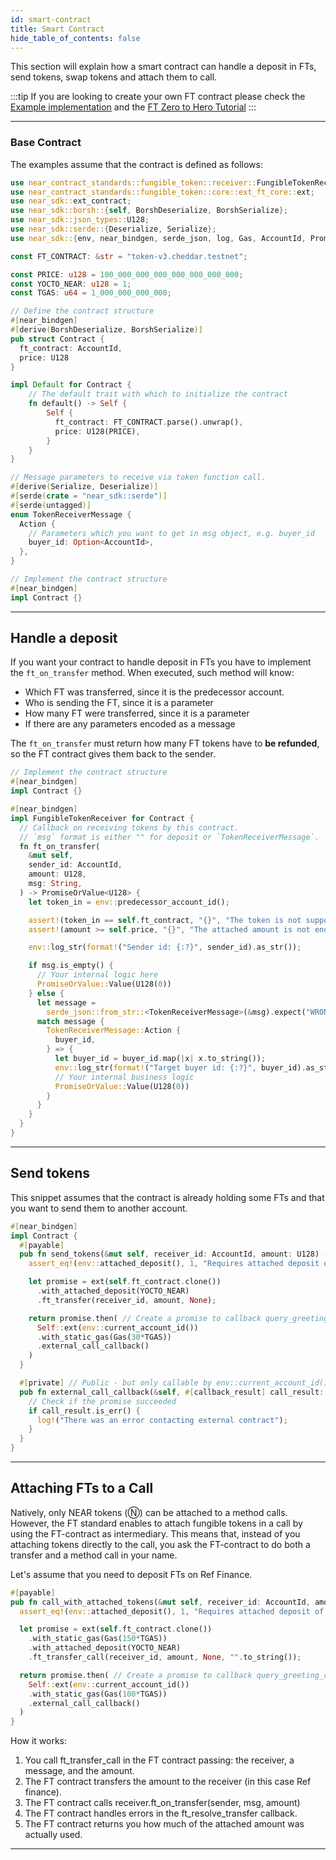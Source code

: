 ```yaml
---
id: smart-contract
title: Smart Contract
hide_table_of_contents: false
---
```


This section will explain how a smart contract can handle a deposit in FTs, send tokens, swap tokens and attach them to call.

:::tip
If you are looking to create your own FT contract please check the [Example implementation](https://github.com/near-examples/FT) and the [FT Zero to Hero Tutorial](https://docs.near.org/tutorials/fts/introduction)
:::

---

### Base Contract

The examples assume that the contract is defined as follows:

```rust
use near_contract_standards::fungible_token::receiver::FungibleTokenReceiver;
use near_contract_standards::fungible_token::core::ext_ft_core::ext;
use near_sdk::ext_contract;
use near_sdk::borsh::{self, BorshDeserialize, BorshSerialize};
use near_sdk::json_types::U128;
use near_sdk::serde::{Deserialize, Serialize};
use near_sdk::{env, near_bindgen, serde_json, log, Gas, AccountId, Promise, PromiseOrValue, PromiseError};

const FT_CONTRACT: &str = "token-v3.cheddar.testnet";

const PRICE: u128 = 100_000_000_000_000_000_000_000;
const YOCTO_NEAR: u128 = 1;
const TGAS: u64 = 1_000_000_000_000;

// Define the contract structure
#[near_bindgen]
#[derive(BorshDeserialize, BorshSerialize)]
pub struct Contract {
  ft_contract: AccountId,
  price: U128
}

impl Default for Contract {
    // The default trait with which to initialize the contract
    fn default() -> Self {
        Self {
          ft_contract: FT_CONTRACT.parse().unwrap(),
          price: U128(PRICE),
        }
    }
}

// Message parameters to receive via token function call.
#[derive(Serialize, Deserialize)]
#[serde(crate = "near_sdk::serde")]
#[serde(untagged)]
enum TokenReceiverMessage {
  Action {
    // Parameters which you want to get in msg object, e.g. buyer_id
    buyer_id: Option<AccountId>,
  },
}

// Implement the contract structure
#[near_bindgen]
impl Contract {}
```

---

## Handle a deposit

If you want your contract to handle deposit in FTs you have to implement the `ft_on_transfer` method. When executed, such method will know:

- Which FT was transferred, since it is the predecessor account.
- Who is sending the FT, since it is a parameter
- How many FT were transferred, since it is a parameter
- If there are any parameters encoded as a message

The `ft_on_transfer` must return how many FT tokens have to **be refunded**, so the FT contract gives them back to the sender.

```rust
// Implement the contract structure
#[near_bindgen]
impl Contract {}

#[near_bindgen]
impl FungibleTokenReceiver for Contract {
  // Callback on receiving tokens by this contract.
  // `msg` format is either "" for deposit or `TokenReceiverMessage`.
  fn ft_on_transfer(
    &mut self,
    sender_id: AccountId,
    amount: U128,
    msg: String,
  ) -> PromiseOrValue<U128> {
    let token_in = env::predecessor_account_id();

    assert!(token_in == self.ft_contract, "{}", "The token is not supported");
    assert!(amount >= self.price, "{}", "The attached amount is not enough");

    env::log_str(format!("Sender id: {:?}", sender_id).as_str());

    if msg.is_empty() {
      // Your internal logic here
      PromiseOrValue::Value(U128(0))
    } else {
      let message =
        serde_json::from_str::<TokenReceiverMessage>(&msg).expect("WRONG_MSG_FORMAT");
      match message {
        TokenReceiverMessage::Action {
          buyer_id,
        } => {
          let buyer_id = buyer_id.map(|x| x.to_string());
          env::log_str(format!("Target buyer id: {:?}", buyer_id).as_str());
          // Your internal business logic
          PromiseOrValue::Value(U128(0))
        }
      }
    }
  }
}
```

---

## Send tokens

This snippet assumes that the contract is already holding some FTs and that you want to send them to another account.

```rust
#[near_bindgen]
impl Contract {
  #[payable]
  pub fn send_tokens(&mut self, receiver_id: AccountId, amount: U128) -> Promise {
    assert_eq!(env::attached_deposit(), 1, "Requires attached deposit of exactly 1 yoctoNEAR");

    let promise = ext(self.ft_contract.clone())
      .with_attached_deposit(YOCTO_NEAR)
      .ft_transfer(receiver_id, amount, None);

    return promise.then( // Create a promise to callback query_greeting_callback
      Self::ext(env::current_account_id())
      .with_static_gas(Gas(30*TGAS))
      .external_call_callback()
    )
  }

  #[private] // Public - but only callable by env::current_account_id()
  pub fn external_call_callback(&self, #[callback_result] call_result: Result<(), PromiseError>) {
    // Check if the promise succeeded
    if call_result.is_err() {
      log!("There was an error contacting external contract");
    }
  }
}
```

---

## Attaching FTs to a Call

Natively, only NEAR tokens (Ⓝ) can be attached to a method calls. However, the FT standard enables to attach fungible tokens in a call by using the FT-contract as intermediary. This means that, instead of you attaching tokens directly to the call, you ask the FT-contract to do both a transfer and a method call in your name.

Let's assume that you need to deposit FTs on Ref Finance.

```rust
#[payable]
pub fn call_with_attached_tokens(&mut self, receiver_id: AccountId, amount: U128) -> Promise {
  assert_eq!(env::attached_deposit(), 1, "Requires attached deposit of exactly 1 yoctoNEAR");

  let promise = ext(self.ft_contract.clone())
    .with_static_gas(Gas(150*TGAS))
    .with_attached_deposit(YOCTO_NEAR)
    .ft_transfer_call(receiver_id, amount, None, "".to_string());

  return promise.then( // Create a promise to callback query_greeting_callback
    Self::ext(env::current_account_id())
    .with_static_gas(Gas(100*TGAS))
    .external_call_callback()
  )
}
```

How it works:

1. You call ft_transfer_call in the FT contract passing: the receiver, a message, and the amount.
2. The FT contract transfers the amount to the receiver (in this case Ref finance).
3. The FT contract calls receiver.ft_on_transfer(sender, msg, amount)
4. The FT contract handles errors in the ft_resolve_transfer callback.
5. The FT contract returns you how much of the attached amount was actually used.

---